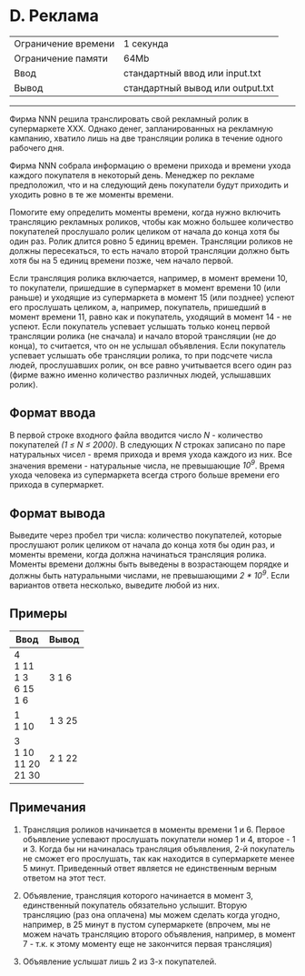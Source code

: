 # D. Реклама

<table>
  <tr>
  	<td>Ограничение времени</td>
  	<td>1 секунда</td>
  </tr>
  <tr>
  	<td>Ограничение памяти</td>
  	<td>64Mb</td>
  </tr>
  <tr>
  	<td>Ввод</td>
  	<td>стандартный ввод или input.txt</td>
  </tr>
  <tr>
  	<td>Вывод</td>
  	<td>стандартный вывод или output.txt</td>
  </tr>
</table>

---
Фирма NNN решила транслировать свой рекламный ролик в супермаркете XXX. Однако денег, запланированных на рекламную кампанию, хватило лишь на две трансляции ролика в течение одного рабочего дня.

Фирма NNN собрала информацию о времени прихода и времени ухода каждого покупателя в некоторый день. Менеджер по рекламе предположил, что и на следующий день покупатели будут приходить и уходить ровно в те же моменты времени.

Помогите ему определить моменты времени, когда нужно включить трансляцию рекламных роликов, чтобы как можно большее количество покупателей прослушало ролик целиком от начала до конца хотя бы один раз. Ролик длится ровно 5 единиц времен. Трансляции роликов не должны пересекаться, то есть начало второй трансляции должно быть хотя бы на 5 единиц времени позже, чем начало первой.

Если трансляция ролика включается, например, в момент времени 10, то покупатели, пришедшие в супермаркет в момент времени 10 (или раньше) и уходящие из супермаркета в момент 15 (или позднее) успеют его прослушать целиком, а, например, покупатель, пришедший в момент времени 11, равно как и покупатель, уходящий в момент 14 - не успеют. Если покупатель успевает услышать только конец первой трансляции ролика (не сначала) и начало второй трансляции (не до конца), то считается, что он не услышал объявления. Если покупатель успевает услышать обе трансляции ролика, то при подсчете числа людей, прослушавших ролик, он все равно учитывается всего один раз (фирме важно именно количество различных людей, услышавших ролик).

## Формат ввода

В первой строке входного файла вводится число *N* - количество покупателей *(1 ≤ N ≤ 2000)*. В следующих *N* строках записано по паре натуральных чисел - время прихода и время ухода каждого из них. Все значения времени - натуральные числа, не превышающие *10<sup>9</sup>*. Время ухода человека из супермаркета всегда строго больше времени его прихода в супермаркет.

## Формат вывода

Выведите через пробел три числа: количество покупателей, которые прослушают ролик целиком от начала до конца хотя бы один раз, и моменты времени, когда должна начинаться трансляция ролика. Моменты времени должны быть выведены в возрастающем порядке и должны быть натуральными числами, не превышающими *2 \* 10<sup>9</sup>*. Если вариантов ответа несколько, выведите любой из них.

## Примеры

|Ввод|Вывод|
|---|---|
|4<br>1 11<br>1 3<br>6 15<br>1 6|3 1 6|
|1<br>1 10|1 3 25|
|3<br>1 10<br>11 20<br>21 30|2 1 22|

## Примечания

1. Трансляция роликов начинается в моменты времени 1 и 6. Первое объявление успевают прослушать покупатели номер 1 и 4, второе - 1 и 3. Когда бы ни начиналась трансляция объявления, 2-й покупатель не сможет его прослушать, так как находится в супермаркете менее 5 минут. Приведенный ответ является не единственным верным ответом на этот тест.

2. Объявление, трансляция которого начинается в момент 3, единственный покупатель обязательно услышит. Вторую трансляцию (раз она оплачена) мы можем сделать когда угодно, например, в 25 минут в пустом супермаркете (впрочем, мы не можем начать трансляцию второго объявления, например, в момент 7 - т.к. к этому моменту еще не закончится первая трансляция)

3. Объявление услышат лишь 2 из 3-х покупателей.

